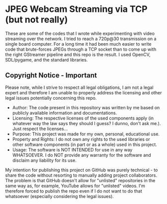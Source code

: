 # JPEG Webcam Streaming via TCP (but not really)

These are some of the codes that I wrote while experimenting with video streaming over the network. I tried to reach a 720p@30 transmission on a single board computer. For a long time it had been much easier to write code that brute-forces JPEGs through a TCP socket than to come up with the right GStreamer pipeline and this repo is the result. I used OpenCV, SDL/pygame, and the standard libraries.

Copyright Notice - Important
---
Please note, while I strive to respect all legal obligations, I am not a legal expert and therefore I am unable to properly address the licensing and other legal issues potentially concerning this repo.

  - Author: The code present in this repository was written by me based on publicly available information and documentations.
  - Licensing: The respective licenses of the used components apply (in whatever way the law says they should I guess? I dunno, don't ask me.). Just respect the licenses...
  - Purpose: This project was made for my own, personal, educational use.
  - Property and Rights: I do not own any rights to the used libraries or other software components (in part or as a whole) used in this project.
  - Usage: The software is NOT INTENDED for use in any way WHATSOEVER. I do NOT provide any warranty for the software and disclaim any liability for its use.

My intention for publishing this project on GitHub was purely technical - to share the code without resorting to manually adding project collaborators. The problem is that GitHub doesn't allow for "unlisted" repositories in the same way as, for example, YouTube allows for "unlisted" videos. I'm therefore forced to publish the repo even if I do not want to do that whatsoever (especially considering the legal issues).
